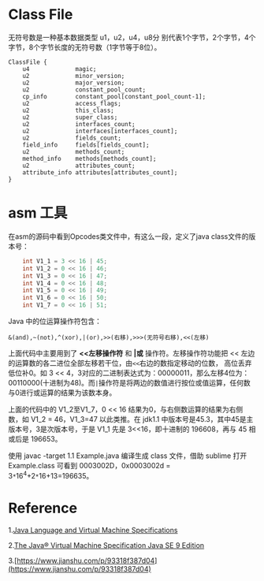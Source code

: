 
# Class File

无符号数是一种基本数据类型 u1，u2，u4，u8分 别代表1个字节，2个字节，4个字节，8个字节长度的无符号数（1字节等于8位）。

```
ClassFile {
    u4             magic;
    u2             minor_version;
    u2             major_version;
    u2             constant_pool_count;
    cp_info        constant_pool[constant_pool_count-1];
    u2             access_flags;
    u2             this_class;
    u2             super_class;
    u2             interfaces_count;
    u2             interfaces[interfaces_count];
    u2             fields_count;
    field_info     fields[fields_count];
    u2             methods_count;
    method_info    methods[methods_count];
    u2             attributes_count;
    attribute_info attributes[attributes_count];
}
```

# asm 工具

在asm的源码中看到Opcodes类文件中，有这么一段，定义了java class文件的版本号：
```java
    int V1_1 = 3 << 16 | 45;
    int V1_2 = 0 << 16 | 46;
    int V1_3 = 0 << 16 | 47;
    int V1_4 = 0 << 16 | 48;
    int V1_5 = 0 << 16 | 49;
    int V1_6 = 0 << 16 | 50;
    int V1_7 = 0 << 16 | 51;
```

Java 中的位运算操作符包含：
```
&(and),~(not),^(xor),|(or),>>(右移),>>>(无符号右移),<<(左移)
```

上面代码中主要用到了 **<<左移操作符** 和 **|或** 操作符。左移操作符功能把 << 左边的运算数的各二进位全部左移若干位，由`<<`右边的数指定移动的位数， 高位丢弃低位补0。如 3 << 4，3对应的二进制表达式为：00000011，那么左移4位为：00110000(十进制为48)。而`|`操作符是将两边的数值进行按位或值运算，任何数与0进行或运算的结果为该数本身。

上面的代码中的 V1_2至V1_7，0 << 16 结果为0，与右侧数运算的结果为右侧数，如 V1_2 = 46，V1_3=47 以此类推。在 jdk1.1 中版本号是45.3，其中45是主版本号，3是次版本号，于是 V1_1 先是 3<<16，即十进制的 196608，再与 45 相或后是 196653。

使用 javac -target 1.1 Example.java 编译生成 class 文件，借助 sublime 打开 Example.class 可看到 0003002D，0x0003002d = 3`*`16<sup>4</sup>+2`*`16+13=196635。


# Reference

1.[Java Language and Virtual Machine Specifications](https://docs.oracle.com/javase/specs/index.html)

2.[The Java® Virtual Machine Specification Java SE 9 Edition](https://docs.oracle.com/javase/specs/jvms/se9/jvms9.pdf)

3.[https://www.jianshu.com/p/93318f387d04](https://www.jianshu.com/p/93318f387d04)